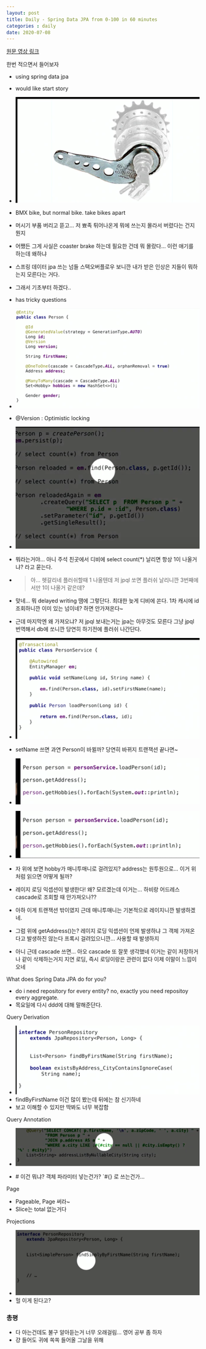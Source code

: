 ```yaml
---
layout: post
title: Daily - Spring Data JPA from 0-100 in 60 minutes
categories : daily 
date: 2020-07-08
---
```


[원문 영상 링크](https://www.youtube.com/watch?time_continue=933&v=Zyqpo8gxSO0&feature=emb_logo)

한번 적으면서 들어보자

- using spring data jpa
- would like start story
- ![normal bike ](/assets/2020-07-08-SpringOne-Spring-Data-JPA-0-100-머시기/2020-07-08-19-30-11.png)
- BMX bike, but normal bike. take bikes apart
- 머시기 부품 버리고 뜯고... 저 뾰족 튀어나온게 뭐에 쓰는지 몰라서 버렸다는 건지 뭔지
- 어쨌든 그게 사실은 coaster brake 하는데 필요한 건데 뭐 몰랐다... 이런 애기를 하는데 왜하냐
- 스프링 데이터 jpa 쓰는 넘들 스택오버플로우 보니깐 내가 받은 인상은 지들이 뭐하는지 모른다는 거다.
- 그래서 기초부터 하겠다..
- has tricky questions 
- ![person](/assets/2020-07-08-SpringOne-Spring-Data-JPA-0-100-머시기/2020-07-08-19-43-57.png)
- @Version : Optimistic locking
- ![](/assets/2020-07-08-SpringOne-Spring-Data-JPA-0-100-머시기/2020-07-08-createPerson.png)
- 뭐라는거야... 아니 주석 친곳에서 디비에 select count(*) 날리면 항상 1이 나올거냐? 라고 묻는다.
- > 아... 헷갈리네 플러쉬할때 1 나올텐데 저 jpql 쏘면 플러쉬 날리니깐 3번째에서만 1이 나올거 같은데?
- 맞네... 뭐 delayed writing 땜에 그렇단다. 최대한 늦게 디비에 쏜다. 1차 캐시에 id 조회하니깐 이미 있는 넘이네? 하면 안가져온다~ 
- 근데 마지막엔 왜 가져오냐? 저 jpql 보내는거는 jpa는 아무것도 모른다 그냥 jpql 번역해서 db에 쏘니깐 당연히 하기전에 플러쉬 나간단다.
- ![](/assets/2020-07-08-SpringOne-Spring-Data-JPA-0-100-머시기/2020-07-08-19-59-52.png)
- setName 쓰면 과연 Person이 바뀔까? 당연히 바뀌지 트랜잭션 끝나면~

- ![](/assets/2020-07-08-SpringOne-Spring-Data-JPA-0-100-머시기/2020-07-08-20-04-47.png)
- ![](/assets/2020-07-08-SpringOne-Spring-Data-JPA-0-100-머시기/2020-07-08-20-54-25.png)
- 자 위에 보면 hobby가 매니투매니로 걸려있지? address는 원투원으로... 이거 위처럼 읽으면 어떻게 될까?
- 레이지 로딩 익셉션이 발생한다! 왜? 모르겠는데 이거는... 하비랑 어드레스 cascade로 조회할 때 안가져오나??
- 아하 이게 트랜잭션 밖이였지 근데 매니투매니는 기본적으로 레이지니깐 발생하겠네.
- 그럼 위에 getAddress()는? 레이지 로딩 익셉션이 언제 발생하냐 그 객체 가져온다고 발생하진 않는다 프록시 걸려있으니깐... 사용할 때 발생하지
- 아니 근데 cascade 쓰면... 아오 cascade 또 잘못 생각했네 이거는 같이 저장하거나 같이 삭제하는거지 지연 로딩, 즉시 로딩이랑은 관련이 없다 이제 이말이 느낌이 오네

What does Spring Data JPA do for you?

- do i need repository for every entity? no, exactly you need repositoy every aggregate.
- 목요일에 다시 ddd에 대해 말해준단다.

Query Derivation
- ![](/assets/2020-07-08-SpringOne-Spring-Data-JPA-0-100-머시기/2020-07-08-SpringOne-Spring-Data-JPA-0-100-머시기_091410.png)
- findByFirstName 이건 많이 봤는데 뒤에는 참 신기하네
- 보고 이해할 수 있지만 딱봐도 너무 복잡함

Query Annotation
- ![](/assets/2020-07-08-SpringOne-Spring-Data-JPA-0-100-머시기/2020-07-08-SpringOne-Spring-Data-JPA-0-100-머시기_091745.png)

- \# 이건 뭐냐? 객체 파라미터 넣는건가? `#{} 로 쓰는건가...

Page
- Pageable, Page 써라~
- Slice는 total 없는거다

Projections
- ![](/assets/2020-07-08-SpringOne-Spring-Data-JPA-0-100-머시기/2020-07-08-SpringOne-Spring-Data-JPA-0-100-머시기_092941.png)
- 헐 이게 된다고?



### 총평

- 다 아는건데도 불구 알아듣는거 너무 오래걸림... 영어 공부 좀 하자
- 걍 들어도 귀에 쏙쏙 들어올 그날을 위해